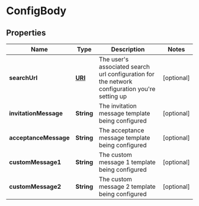 

# ConfigBody

## Properties

Name | Type | Description | Notes
------------ | ------------- | ------------- | -------------
**searchUrl** | [**URI**](URI.md) | The user&#39;s associated search url configuration for the network configuration you&#39;re setting up |  [optional]
**invitationMessage** | **String** | The invitation message template being configured |  [optional]
**acceptanceMessage** | **String** | The acceptance message template being configured |  [optional]
**customMessage1** | **String** | The custom message 1 template being configured |  [optional]
**customMessage2** | **String** | The custom message 2 template being configured |  [optional]




